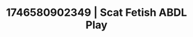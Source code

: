 ---
categories:
- Mutual desire
- AI-generated
- Shadow play
- Latex & lace
- Body positivity
- Lip biting
- ASMR
- Cosplay
image: /assets/images/1746580902349.jpg
layout: post
seo:
  description: Featured content with artistic ABDL Play, Scat Fetish. HD images available.
  keywords: ABDL Play, Scat Fetish
  og_image: /assets/images/1746580902349.jpg
  schema_type: VisualArtwork
tags:
- ABDL Play
- '#1746580902349'
- Scat Fetish
title: 1746580902349 | Scat Fetish ABDL Play
---